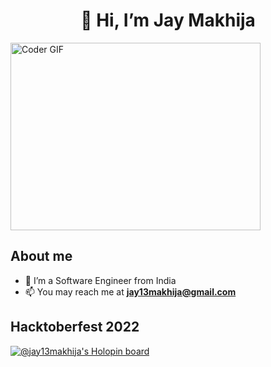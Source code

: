 <h1 align="center"> 👋 Hi, I’m Jay Makhija </h1>
<img align="center" alt="Coder GIF" height=300 width=400 src="https://cdn.dribbble.com/users/1187836/screenshots/6539429/programer.gif" />

## About me
- 👀 I’m a Software Engineer from India
- 📫 You may reach me at **jay13makhija@gmail.com**

## **Hacktoberfest 2022**

[![@jay13makhija's Holopin board](https://holopin.me/jay13makhija)](https://holopin.io/@jay13makhija)
